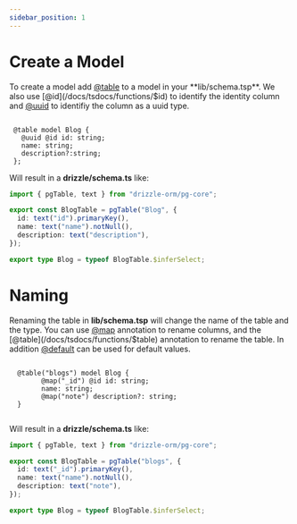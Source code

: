 ```yaml
---
sidebar_position: 1
---
```


# Create a Model

To create a model add  [@table](/docs/tsdocs/functions/$table) to a model in your **lib/schema.tsp**. We
also use [@id](/docs/tsdocs/functions/$id)  to identify the identity column and [@uuid](/docs/tsdocs/functions/$uuid)  to identifiy the column as a uuid type.

```tsp

 @table model Blog {
   @uuid @id id: string;
   name: string;
   description?:string;
 };      

```

Will result in a **drizzle/schema.ts** like:
```ts
import { pgTable, text } from "drizzle-orm/pg-core";

export const BlogTable = pgTable("Blog", {
  id: text("id").primaryKey(),
  name: text("name").notNull(),
  description: text("description"),
});

export type Blog = typeof BlogTable.$inferSelect; 
```

# Naming 
Renaming the table in **lib/schema.tsp** will change the name of the table and the type.  You
can use [@map](/docs/tsdocs/functions/$map) annotation to rename columns,
and the [@table](/docs/tsdocs/functions/$table) annotation to rename the table.
In addition [@default](/docs/tsdocs/functions/$default) can be used for default values.

```tsp

  @table("blogs") model Blog {
        @map("_id") @id id: string;
        name: string;
        @map("note") description?: string;    
  }
            
```

Will result in a **drizzle/schema.ts** like:

```ts
import { pgTable, text } from "drizzle-orm/pg-core";

export const BlogTable = pgTable("blogs", {
  id: text("_id").primaryKey(),
  name: text("name").notNull(),
  description: text("note"),
});

export type Blog = typeof BlogTable.$inferSelect; 
```